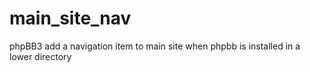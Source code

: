 main_site_nav
=============

phpBB3 add a navigation item to main site when phpbb is installed in a lower directory